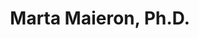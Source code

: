 ---
title: "Marta Maieron, Ph.D."
presenter_id: marta_maieron
permalink: /member_full_presentations/marta_maieron
layout: member_all_presentations
---